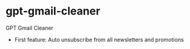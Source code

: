 # gpt-gmail-cleaner
GPT Gmail Cleaner

- First feature: Auto unsubscribe from all newsletters and promotions
